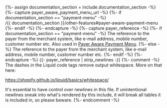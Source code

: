 {%- assign documentation_section = include.documentation_section -%}
{%- capture payer_aware_payment_menu_url -%}
   {%- if documentation_section == "payment-menu" -%}
        /{{ documentation_section }}/other-features#payer-aware-payment-menu
    {%- endif -%}
{%- endcapture -%}
{%- capture payer_reference -%}
    {%- if documentation_section == "payment-menu" -%}
        The reference to the payer from the merchant system, like e-mail address, 
        mobile number, customer number etc. Also used in [Payer Aware Payment Menu]({{payer_aware_payment_menu_url}}). 
    {%- else -%}
        The reference to the payer from the merchant system, like e-mail address, 
        mobile number, customer number etc.
    {%- endif -%}
{%- endcapture -%}
{{- payer_reference | strip_newlines -}}
{%- comment -%}
The dashes in the Liquid code tags remove output whitespace. More on that here:

<https://shopify.github.io/liquid/basics/whitespace/>

It's essential to have control over newlines in this file. If unintentional
newlines sneak into what's rendered by this include, it will break all tables
it is included in, so please beware.
{%- endcomment -%}

   
